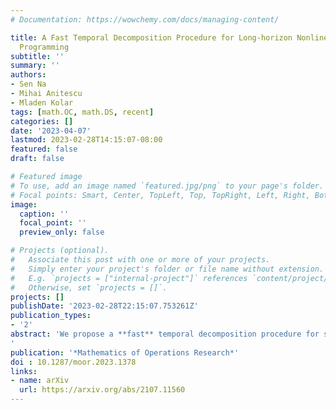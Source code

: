 ```yaml
---
# Documentation: https://wowchemy.com/docs/managing-content/

title: A Fast Temporal Decomposition Procedure for Long-horizon Nonlinear Dynamic
  Programming
subtitle: ''
summary: ''
authors:
- Sen Na
- Mihai Anitescu
- Mladen Kolar
tags: [math.OC, math.DS, recent]
categories: []
date: '2023-04-07'
lastmod: 2023-02-28T14:15:07-08:00
featured: false
draft: false

# Featured image
# To use, add an image named `featured.jpg/png` to your page's folder.
# Focal points: Smart, Center, TopLeft, Top, TopRight, Left, Right, BottomLeft, Bottom, BottomRight.
image:
  caption: ''
  focal_point: ''
  preview_only: false

# Projects (optional).
#   Associate this post with one or more of your projects.
#   Simply enter your project's folder or file name without extension.
#   E.g. `projects = ["internal-project"]` references `content/project/deep-learning/index.md`.
#   Otherwise, set `projects = []`.
projects: []
publishDate: '2023-02-28T22:15:07.753261Z'
publication_types:
- '2'
abstract: 'We propose a **fast** temporal decomposition procedure for solving long-horizon nonlinear dynamic programs. The core of the procedure is sequential quadratic programming (SQP) that utilizes a differentiable exact augmented Lagrangian as the merit function. Within each SQP iteration, we **approximately** solve the Newton system using an overlapping temporal decomposition strategy. We show that the approximate search direction is still a descent direction of the augmented Lagrangian, provided the overlap size and penalty parameters are suitably chosen, which allows us to establish the global convergence. Moreover, we show that a unit stepsize is accepted locally for the approximate search direction, and further establish a uniform, local linear convergence over stages. This local convergence rate matches the rate of the recent Schwarz scheme [(Na et al., 2022)](/publication/pubs/na-2022-convergence). However, the Schwarz scheme has to solve nonlinear subproblems to optimality in each iteration, while we only perform a single Newton step instead. Numerical experiments validate our theories and demonstrate the superiority of our method.
'
publication: '*Mathematics of Operations Research*'
doi : 10.1287/moor.2023.1378
links:
- name: arXiv
  url: https://arxiv.org/abs/2107.11560
---
```

